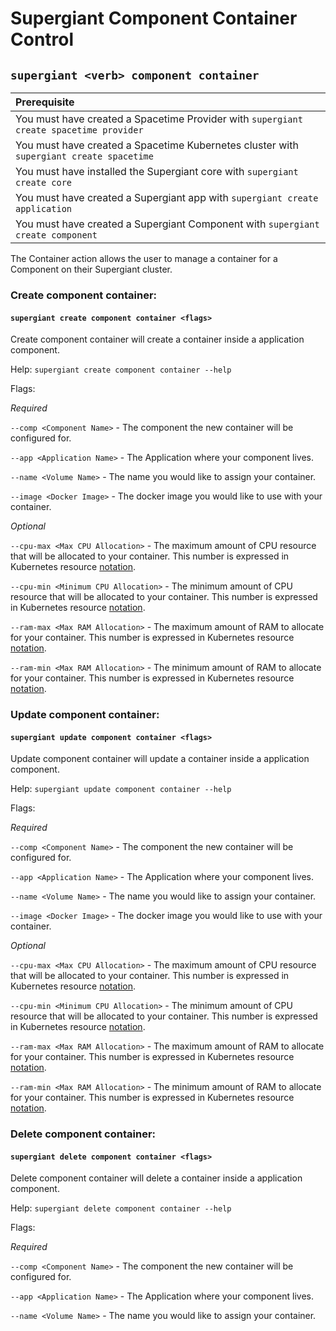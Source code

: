 # Supergiant Component Container Control

## `supergiant <verb> component container`

| Prerequisite
| :---
| You must have created a Spacetime Provider with `supergiant create spacetime provider`
| You must have created a Spacetime Kubernetes cluster with `supergiant create spacetime`
| You must have installed the Supergiant core with `supergiant create core`
| You must have created a Supergiant app with `supergiant create application`
| You must have created a Supergiant Component with `supergiant create component`

The Container action allows the user to manage a container for a Component on their Supergiant cluster.

### Create component container:
#### `supergiant create component container <flags>`

Create component container will create a container inside a application component.

Help: `supergiant create component container --help`

Flags:

*Required*

`--comp <Component Name>` - The component the new container will be configured for.

`--app <Application Name>` - The Application where your component lives.

`--name <Volume Name>` - The name you would like to assign your container.

`--image <Docker Image>` - The docker image you would like to use with your container.

*Optional*

`--cpu-max <Max CPU Allocation>` - The maximum amount of CPU resource that will be allocated to your container. This number is expressed in Kubernetes resource [notation]().

`--cpu-min <Minimum CPU Allocation>` - The minimum amount of CPU resource that will be allocated to your container. This number is expressed in Kubernetes resource [notation]().

`--ram-max <Max RAM Allocation>` - The maximum amount of RAM to allocate for your container. This number is expressed in Kubernetes resource [notation]().

`--ram-min <Max RAM Allocation>` - The minimum amount of RAM to allocate for your container. This number is expressed in Kubernetes resource [notation]().

### Update component container:
#### `supergiant update component container <flags>`

Update component container will update a container inside a application component.

Help: `supergiant update component container --help`

Flags:

*Required*

`--comp <Component Name>` - The component the new container will be configured for.

`--app <Application Name>` - The Application where your component lives.

`--name <Volume Name>` - The name you would like to assign your container.

`--image <Docker Image>` - The docker image you would like to use with your container.

*Optional*

`--cpu-max <Max CPU Allocation>` - The maximum amount of CPU resource that will be allocated to your container. This number is expressed in Kubernetes resource [notation]().

`--cpu-min <Minimum CPU Allocation>` - The minimum amount of CPU resource that will be allocated to your container. This number is expressed in Kubernetes resource [notation]().

`--ram-max <Max RAM Allocation>` - The maximum amount of RAM to allocate for your container. This number is expressed in Kubernetes resource [notation]().

`--ram-min <Max RAM Allocation>` - The minimum amount of RAM to allocate for your container. This number is expressed in Kubernetes resource [notation]().

### Delete component container:
#### `supergiant delete component container <flags>`

Delete component container will delete a container inside a application component.

Help: `supergiant delete component container --help`

Flags:

*Required*

`--comp <Component Name>` - The component the new container will be configured for.

`--app <Application Name>` - The Application where your component lives.

`--name <Volume Name>` - The name you would like to assign your container.
